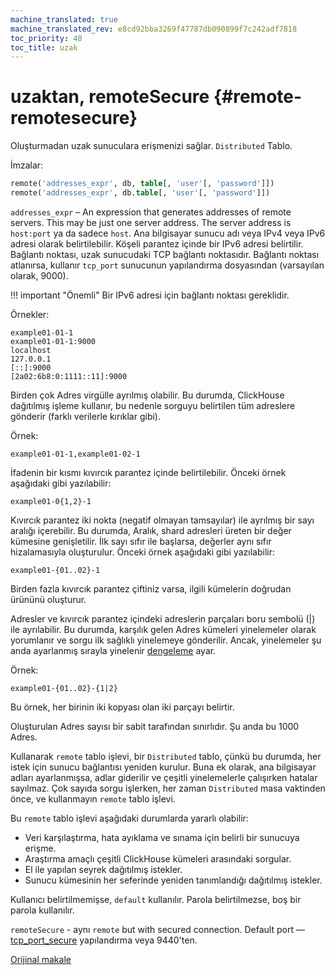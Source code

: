 ```yaml
---
machine_translated: true
machine_translated_rev: e8cd92bba3269f47787db090899f7c242adf7818
toc_priority: 40
toc_title: uzak
---
```


# uzaktan, remoteSecure {#remote-remotesecure}

Oluşturmadan uzak sunuculara erişmenizi sağlar. `Distributed` Tablo.

İmzalar:

``` sql
remote('addresses_expr', db, table[, 'user'[, 'password']])
remote('addresses_expr', db.table[, 'user'[, 'password']])
```

`addresses_expr` – An expression that generates addresses of remote servers. This may be just one server address. The server address is `host:port` ya da sadece `host`. Ana bilgisayar sunucu adı veya IPv4 veya IPv6 adresi olarak belirtilebilir. Köşeli parantez içinde bir IPv6 adresi belirtilir. Bağlantı noktası, uzak sunucudaki TCP bağlantı noktasıdır. Bağlantı noktası atlanırsa, kullanır `tcp_port` sunucunun yapılandırma dosyasından (varsayılan olarak, 9000).

!!! important "Önemli"
    Bir IPv6 adresi için bağlantı noktası gereklidir.

Örnekler:

``` text
example01-01-1
example01-01-1:9000
localhost
127.0.0.1
[::]:9000
[2a02:6b8:0:1111::11]:9000
```

Birden çok Adres virgülle ayrılmış olabilir. Bu durumda, ClickHouse dağıtılmış işleme kullanır, bu nedenle sorguyu belirtilen tüm adreslere gönderir (farklı verilerle kırıklar gibi).

Örnek:

``` text
example01-01-1,example01-02-1
```

İfadenin bir kısmı kıvırcık parantez içinde belirtilebilir. Önceki örnek aşağıdaki gibi yazılabilir:

``` text
example01-0{1,2}-1
```

Kıvırcık parantez iki nokta (negatif olmayan tamsayılar) ile ayrılmış bir sayı aralığı içerebilir. Bu durumda, Aralık, shard adresleri üreten bir değer kümesine genişletilir. İlk sayı sıfır ile başlarsa, değerler aynı sıfır hizalamasıyla oluşturulur. Önceki örnek aşağıdaki gibi yazılabilir:

``` text
example01-{01..02}-1
```

Birden fazla kıvırcık parantez çiftiniz varsa, ilgili kümelerin doğrudan ürününü oluşturur.

Adresler ve kıvırcık parantez içindeki adreslerin parçaları boru sembolü (\|) ile ayrılabilir. Bu durumda, karşılık gelen Adres kümeleri yinelemeler olarak yorumlanır ve sorgu ilk sağlıklı yinelemeye gönderilir. Ancak, yinelemeler şu anda ayarlanmış sırayla yinelenir [dengeleme](../../operations/settings/settings.md) ayar.

Örnek:

``` text
example01-{01..02}-{1|2}
```

Bu örnek, her birinin iki kopyası olan iki parçayı belirtir.

Oluşturulan Adres sayısı bir sabit tarafından sınırlıdır. Şu anda bu 1000 Adres.

Kullanarak `remote` tablo işlevi, bir `Distributed` tablo, çünkü bu durumda, her istek için sunucu bağlantısı yeniden kurulur. Buna ek olarak, ana bilgisayar adları ayarlanmışsa, adlar giderilir ve çeşitli yinelemelerle çalışırken hatalar sayılmaz. Çok sayıda sorgu işlerken, her zaman `Distributed` masa vaktinden önce, ve kullanmayın `remote` tablo işlevi.

Bu `remote` tablo işlevi aşağıdaki durumlarda yararlı olabilir:

-   Veri karşılaştırma, hata ayıklama ve sınama için belirli bir sunucuya erişme.
-   Araştırma amaçlı çeşitli ClickHouse kümeleri arasındaki sorgular.
-   El ile yapılan seyrek dağıtılmış istekler.
-   Sunucu kümesinin her seferinde yeniden tanımlandığı dağıtılmış istekler.

Kullanıcı belirtilmemişse, `default` kullanılır.
Parola belirtilmezse, boş bir parola kullanılır.

`remoteSecure` - aynı `remote` but with secured connection. Default port — [tcp\_port\_secure](../../operations/server_configuration_parameters/settings.md#server_configuration_parameters-tcp_port_secure) yapılandırma veya 9440'ten.

[Orijinal makale](https://clickhouse.tech/docs/en/query_language/table_functions/remote/) <!--hide-->
